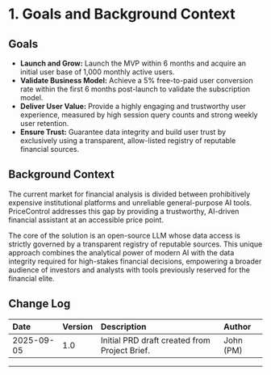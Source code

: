 # 1. Goals and Background Context

## Goals

* **Launch and Grow:** Launch the MVP within 6 months and acquire an initial user base of 1,000 monthly active users.
* **Validate Business Model:** Achieve a 5% free-to-paid user conversion rate within the first 6 months post-launch to validate the subscription model.
* **Deliver User Value:** Provide a highly engaging and trustworthy user experience, measured by high session query counts and strong weekly user retention.
* **Ensure Trust:** Guarantee data integrity and build user trust by exclusively using a transparent, allow-listed registry of reputable financial sources.

## Background Context

The current market for financial analysis is divided between prohibitively expensive institutional platforms and unreliable general-purpose AI tools. PriceControl addresses this gap by providing a trustworthy, AI-driven financial assistant at an accessible price point.

The core of the solution is an open-source LLM whose data access is strictly governed by a transparent registry of reputable sources. This unique approach combines the analytical power of modern AI with the data integrity required for high-stakes financial decisions, empowering a broader audience of investors and analysts with tools previously reserved for the financial elite.

## Change Log

| Date | Version | Description | Author |
| :--- | :--- | :--- | :--- |
| 2025-09-05 | 1.0 | Initial PRD draft created from Project Brief. | John (PM) |

---

